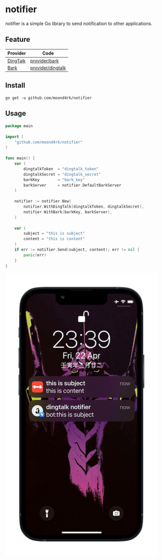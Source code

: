 # notifier
notifier is a simple Go library to send notification to other applications.

## Feature

| Provider                                                     | Code                                                         |
| ------------------------------------------------------------ | ------------------------------------------------------------ |
| [DingTalk](https://www.dingtalk.com/en)                      | [provider/bark](https://github.com/moonD4rk/notifier/tree/main/provider/bark) |
| [Bark](https://apps.apple.com/us/app/bark-customed-notifications/id1403753865) | [provider/dingtalk](https://github.com/moonD4rk/notifier/tree/main/provider/dingtalk) |

## Install

`go get -u github.com/moond4rk/notifier`

## Usage



```go
package main

import (
	"github.com/moond4rk/notifier"
)

func main() {
	var (
		dingtalkToken  = "dingtalk_token"
		dingtalkSecret = "dingtalk_secret"
		barkKey        = "bark_key"
		barkServer     = notifier.DefaultBarkServer
	)

	notifier := notifier.New(
		notifier.WithDingTalk(dingtalkToken, dingtalkSecret),
		notifier.WithBark(barkKey, barkServer),
	)

	var (
		subject = "this is subject"
		content = "this is content"
	)
	if err := notifier.Send(subject, content); err != nil {
		panic(err)
	}
}

```

<img src="https://raw.githubusercontent.com/moonD4rk/staticfiles/master/picture/notifier-screenshot.png" width="480" align="left"/>
